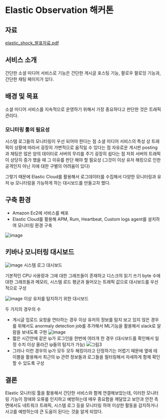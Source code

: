# Elastic Observation 해커톤 #

## 자료 
[elastic_shock_발표자료.pdf](https://github.com/manips1/node_sns/files/12475551/elastic_shock_.pdf)

## 서비스 소개
간단한 소셜 미디어 서비스로 기능은 간단한 게시글 포스팅 기능, 팔로우 팔로잉 기능과, 간단한 채팅 페이지가 있다.

## 배경 및 목표 
소셜 미디어 서비스를 지속적으로 운영하기 위해서 가장 중요하다고 판단한 것은 트래픽 관리다.

### 모니터링 툴의 필요성
시스템 로그들의 모니터링이 우선 되어야 한다는 점
소셜 미디어 서비스의 특성 상 트래픽이 상황에 따라서 굉장히 가변적으로 움직일 수 있다는 점
자유로운 게시판 posting과 채팅은 많은 양의 데이터로 서버의 무리를 주기 굉장히 쉽다는 점 저희 서버의 
트래픽이 상당히 증가 했을 때 그 이유를 판단 해야 할 필요성 (그것이 이상 유저 해킹으로 인한 공격인지 아닌 지에 대한 구별의 어려움이 있다)

그렇기 때문에 Elastic Cloud를 활용해서 로그데이터를 수집해서 다양한 모니터링과 유저 ip 모니터링을 가능하게 하는 대시보드를 만들고자 했다.

## 구축 환경
* Amazon Ec2에 서비스를 배포
* Elastic Cloud를 활용해 APM, Rum, Heartbeat, Custom logs agent를 설치하여 모니터링 환경 구축

![image](https://github.com/manips1/node_sns/assets/88332913/b28ed77e-edfa-4e87-ab3f-4f779b5a30ce)

##  키바나 모니터링 대시보드

![image](https://github.com/manips1/node_sns/assets/88332913/433fc07a-ec70-4371-ae77-7b3265c8d5c0)
시스템 로그 대시보드

기본적인 CPU 사용량과 그에 대한 그래프들이 존재하고 디스크의 읽기 쓰기 byte 수에 대한 그래프들과
메모리, 시스템 로드 평균과 들어오는 트래픽 값으로 대시보드를 우선적으로 구성

![image](https://github.com/manips1/node_sns/assets/88332913/918ec593-3cf0-4de7-b9a6-aef3b3a4d908)
이상 유저를 탐지하기 위한 대시보드

두 가지의 경우의 수
* 게시글 업로드 요청을 연타하는 경우 이상 유저의 정보를 탐지 
보고 있지 않은 경우를 위해서도 anormaly detection job를 추가해서 ML기능을 활용해서 slack로 알람을 보내도록 구현
![image](https://github.com/manips1/node_sns/assets/88332913/c8c9c014-fe52-45eb-b116-dfce03a5de98)
* 짧은 시간안에 같은 ip가 로그인을 한번에 여러개 한 경우 (대시보드를 확인해서 일정 수치 이상 올라간 ip들의 탐지가 가능)
![그림3](https://github.com/manips1/node_sns/assets/88332913/d44c9987-eddb-498e-9b97-3a986114d09b)
* 그러나 이런 경우의 ip가 모두 모두 해킹이라고 단정하기는 어렵기 때문에 옆에 테이블을 활용해서 최근의 ip
관련 정보들과 로그들을 필터링해서 자세하게 함께 확인할 수 있도록 구성

## 결론
Elastic 모니터링 툴을 활용해서 간단한 서비스와 함께 연결해보았는데, 이러한 모니터링 기능이 장애와 오류를 인지하고 예방하는데 매우 중요함을 깨달았고 보안과 안전 측면에서도 네트워크 트래픽, 시스템 로그 등을 모니터링 하여 이상한 활동을 감지하거나 사고를 예방하는데 큰 도움이 된다는 것을 알게 되었다.

